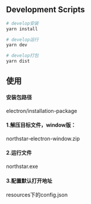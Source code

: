 ## Development Scripts

```bash
# develop安装
yarn install

# develop运行
yarn dev

# develop打包
yarn dist

```

## 使用
#### 安装包路径
electron/installation-package

#### 1.解压目标文件，window版：
northstar-electron-window.zip

#### 2.运行文件
northstar.exe

#### 3.配置默认打开地址
resources下的config.json